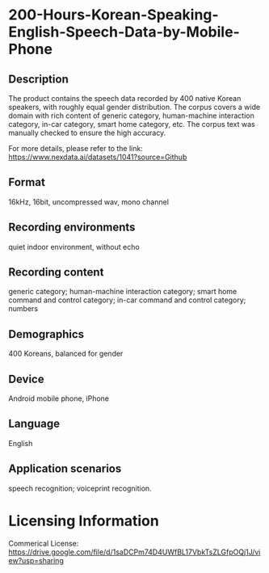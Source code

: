 # 200-Hours-Korean-Speaking-English-Speech-Data-by-Mobile-Phone


## Description
The product contains the speech data recorded by 400 native Korean speakers, with roughly equal gender distribution. The corpus covers a wide domain with rich content of generic category, human-machine interaction category, in-car category, smart home category, etc. The corpus text was manually checked to ensure the high accuracy.

For more details, please refer to the link: https://www.nexdata.ai/datasets/1041?source=Github


## Format
16kHz, 16bit, uncompressed wav, mono channel

## Recording environments
quiet indoor environment, without echo

## Recording content
generic category; human-machine interaction category; smart home command and control category; in-car command and control category; numbers

## Demographics
400 Koreans, balanced for gender

## Device
Android mobile phone, iPhone

## Language
English

## Application scenarios
speech recognition; voiceprint recognition.

# Licensing Information
Commerical License: https://drive.google.com/file/d/1saDCPm74D4UWfBL17VbkTsZLGfpOQj1J/view?usp=sharing

